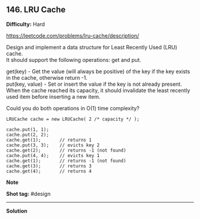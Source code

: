 ## 146. LRU Cache

**Difficulty:** Hard

https://leetcode.com/problems/lru-cache/description/

Design and implement a data structure for Least Recently Used (LRU) cache. <br/>
It should support the following operations: get and put.

get(key) - Get the value (will always be positive) of the key if the key exists in the cache, otherwise return -1. <br/>
put(key, value) - Set or insert the value if the key is not already present. <br/>
When the cache reached its capacity, it should invalidate the least recently used item before inserting a new item.

Could you do both operations in O(1) time complexity?

```
LRUCache cache = new LRUCache( 2 /* capacity */ );

cache.put(1, 1);
cache.put(2, 2);
cache.get(1);       // returns 1
cache.put(3, 3);    // evicts key 2
cache.get(2);       // returns -1 (not found)
cache.put(4, 4);    // evicts key 1
cache.get(1);       // returns -1 (not found)
cache.get(3);       // returns 3
cache.get(4);       // returns 4
```

**Note** <br/>

**Shot tag:** \#design

----------------------

**Solution** <br/>